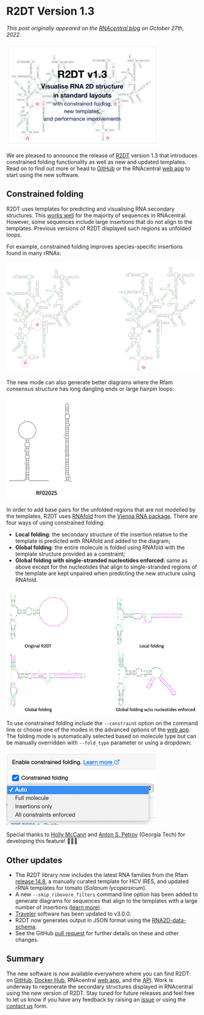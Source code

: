 # R2DT Version 1.3

*This post originally appeared on the [RNAcentral blog](https://blog.rnacentral.org/2022/10/r2dt-version-13.html) on October 27th, 2022.*

![Release 1.3 cover image](../images/release-1.3/cover-image.png)

We are pleased to announce the release of [R2DT](https://rnacentral.org/r2dt) version 1.3 that introduces constrained folding functionality as well as new and updated templates. Read on to find out more or head to [GitHub](https://github.com/RNAcentral/R2DT) or the RNAcentral [web app](https://rnacentral.org/r2dt) to start using the new software.

## Constrained folding

R2DT uses templates for predicting and visualising RNA secondary structures. This [works well](https://www.nature.com/articles/s41467-021-23555-5) for the majority of sequences in RNAcentral. However, some sequences include large insertions that do not align to the templates. Previous versions of R2DT displayed such regions as unfolded loops.

For example, constrained folding improves species-specific insertions found in many rRNAs:

![rRNA with constrained folding](../images/release-1.3/constrained-folding-before-after.png)

The new mode can also generate better diagrams where the Rfam consensus structure has long dangling ends or large hairpin loops:

![microRNA with dangling ends](../images/release-1.3/constrained-folding-microrna.png)

In order to add base pairs for the unfolded regions that are not modelled by the templates, R2DT uses [RNAfold](http://rna.tbi.univie.ac.at/cgi-bin/RNAWebSuite/RNAfold.cgi) from the [Vienna RNA package](https://www.tbi.univie.ac.at/RNA/). There are four ways of using constrained folding:

- **Local folding**: the secondary structure of the insertion relative to the template is predicted with RNAfold and added to the diagram;
- **Global folding**: the entire molecule is folded using RNAfold with the template structure provided as a constraint;
- **Global folding with single-stranded nucleotides enforced**: same as above except for the nucleotides that align to single-stranded regions of the template are kept unpaired when predicting the new structure using RNAfold.

![constrained folding modes](../images/release-1.3/constrained-folding-modes.png)

To use constrained folding include the `--constraint` option on the command line or choose one of the modes in the advanced options of the [web app](https://rnacentral.org/r2dt). The folding mode is automatically selected based on molecule type but can be manually overridden with `--fold_type` parameter or using a dropdown:

![constrained folding dropdown](../images/release-1.3/constrained-folding-dropdown.png)

Special thanks to [Holly McCann](https://www.linkedin.com/in/holly-mccann-01963b169/) and [Anton S. Petrov](https://cool.gatech.edu/people/petrov-anton) (Georgia Tech) for developing this feature! 👏👏👏

## Other updates

- The R2DT library now includes the latest RNA families from the Rfam [release 14.8](https://xfam.wordpress.com/2022/05/30/rfam-release-14-8/), a manually curated template for HCV IRES, and updated rRNA templates for tomato (*Solanum lycopersicum*).
- A new `--skip_ribovore_filters` command line option has been added to generate diagrams for sequences that align to the templates with a large number of insertions ([learn more](https://github.com/RNAcentral/R2DT/issues/75)).
- [Traveler](https://www.ncbi.nlm.nih.gov/pmc/articles/PMC5688744/) software has been updated to v3.0.0.
- R2DT now generates output in JSON format using the [RNA2D-data-schema](https://github.com/LDWLab/RNA2D-data-schema).
- See the GitHub [pull request](https://github.com/RNAcentral/R2DT/pull/71) for further details on these and other changes.

## Summary

The new software is now available everywhere where you can find R2DT: on [GitHub](https://github.com/rnacentral/r2dt), [Docker Hub](https://hub.docker.com/r/rnacentral/r2dt), RNAcentral [web app](http://rnacentral.org/r2dt), and the [API](https://www.ebi.ac.uk/Tools/common/tools/help/index.html?tool=r2dt). Work is underway to regenerate the secondary structures displayed in RNAcentral using the new version of R2DT. Stay tuned for future releases and feel free to let us know if you have any feedback by raising an [issue](https://github.com/RNAcentral/R2DT/issues) or using the [contact us](https://rnacentral.org/contact) form.
